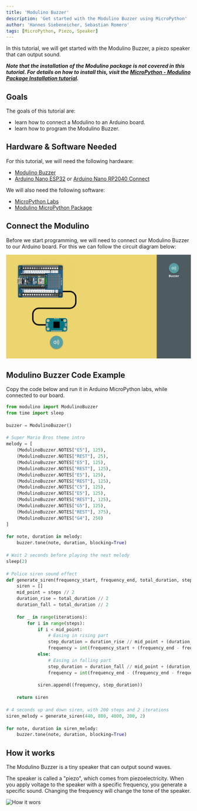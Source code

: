 ```yaml
---
title: 'Modulino Buzzer'
description: 'Get started with the Modulino Buzzer using MicroPython'
author: 'Hannes Siebeneicher, Sebastian Romero'
tags: [MicroPython, Piezo, Speaker]
---
```


In this tutorial, we will get started with the Modulino Buzzer, a piezo speaker that can output sound.

***Note that the installation of the Modulino package is not covered in this tutorial. For details on how to install this, visit the [MicroPython - Modulino Package Installation tutorial](/micropython/modulinos/installation).***

## Goals

The goals of this tutorial are:

- learn how to connect a Modulino to an Arduino board.
- learn how to program the Modulino Buzzer.

## Hardware & Software Needed

For this tutorial, we will need the following hardware:
- [Modulino Buzzer](https://store.arduino.cc/products/plug-and-make-kit)
- [Arduino Nano ESP32](https://store.arduino.cc/products/nano-esp32?queryID=undefined) or [Arduino Nano RP2040 Connect](https://store.arduino.cc/en-se/products/arduino-nano-rp2040-connect)

We will also need the following software:
- [MicroPython Labs](https://lab-micropython.arduino.cc/)
- [Modulino MicroPython Package](https://github.com/arduino/arduino-modulino-mpy)

## Connect the Modulino

Before we start programming, we will need to connect our Modulino Buzzer to our Arduino board. For this we can follow the circuit diagram below:

![Circuit Diagram](./assets/CIRCUIT-BREAKOUT.png)

## Modulino Buzzer Code Example

Copy the code below and run it in Arduino MicroPython labs, while connected to our board.

```python
from modulino import ModulinoBuzzer
from time import sleep

buzzer = ModulinoBuzzer()

# Super Mario Bros theme intro
melody = [
    (ModulinoBuzzer.NOTES["E5"], 125),
    (ModulinoBuzzer.NOTES["REST"], 25),
    (ModulinoBuzzer.NOTES["E5"], 125),
    (ModulinoBuzzer.NOTES["REST"], 125),
    (ModulinoBuzzer.NOTES["E5"], 125),
    (ModulinoBuzzer.NOTES["REST"], 125),
    (ModulinoBuzzer.NOTES["C5"], 125),
    (ModulinoBuzzer.NOTES["E5"], 125),
    (ModulinoBuzzer.NOTES["REST"], 125),
    (ModulinoBuzzer.NOTES["G5"], 125),
    (ModulinoBuzzer.NOTES["REST"], 375),
    (ModulinoBuzzer.NOTES["G4"], 250)
]

for note, duration in melody:
    buzzer.tone(note, duration, blocking=True)

# Wait 2 seconds before playing the next melody
sleep(2)

# Police siren sound effect
def generate_siren(frequency_start, frequency_end, total_duration, steps, iterations):
    siren = []
    mid_point = steps // 2
    duration_rise = total_duration // 2
    duration_fall = total_duration // 2

    for _ in range(iterations):
        for i in range(steps):
            if i < mid_point:
                # Easing in rising part
                step_duration = duration_rise // mid_point + (duration_rise // mid_point * (mid_point - i) // mid_point)
                frequency = int(frequency_start + (frequency_end - frequency_start) * (i / mid_point))
            else:
                # Easing in falling part
                step_duration = duration_fall // mid_point + (duration_fall // mid_point * (i - mid_point) // mid_point)
                frequency = int(frequency_end - (frequency_end - frequency_start) * ((i - mid_point) / mid_point))

            siren.append((frequency, step_duration))

    return siren

# 4 seconds up and down siren, with 200 steps and 2 iterations
siren_melody = generate_siren(440, 880, 4000, 200, 2)

for note, duration in siren_melody:
    buzzer.tone(note, duration, blocking=True)
```

## How it works

The Modulino Buzzer is a tiny speaker that can output sound waves.

The speaker is called a "piezo", which comes from piezoelectricity. When you apply voltage to the speaker with a specific frequency, you generate a specific sound. Changing the frequency will change the tone of the speaker.

![How it wors]()